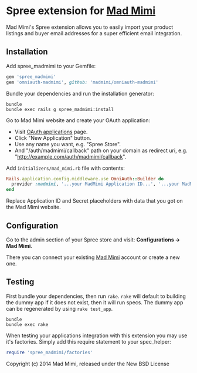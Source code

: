 Spree extension for [Mad Mimi](https://madmimi.com)
============

Mad Mimi's Spree extension allows you to easily import your product listings and buyer email addresses for a super efficient email integration.

Installation
------------

Add spree_madmimi to your Gemfile:

```ruby
gem 'spree_madmimi'
gem 'omniauth-madmimi', github: 'madmimi/omniauth-madmimi'
```

Bundle your dependencies and run the installation generator:

```shell
bundle
bundle exec rails g spree_madmimi:install
```

Go to Mad Mimi website and create your OAuth application:
* Visit [OAuth applications](http://madmimi.com/oauth/applications) page.
* Click "New Application" button.
* Use any name you want, e.g. "Spree Store".
* And "/auth/madmimi/callback" path on your domain as redirect uri, e.g. "http://example.com/auth/madmimi/callback".

Add `initializers/mad_mimi.rb` file with contents:

```ruby
Rails.application.config.middleware.use OmniAuth::Builder do
  provider :madmimi, '...your MadMimi Application ID...', '...your MadMimi Secret...'
end
```

Replace Application ID and Secret placeholders with data that you got on the Mad Mimi website.

Configuration
-------------

Go to the admin section of your Spree store and visit: **Configurations &rarr; Mad Mimi**.

There you can connect your existing [Mad Mimi](https://madmimi.com) account or create a new one.

Testing
-------

First bundle your dependencies, then run `rake`. `rake` will default to building the dummy app if it does not exist, then it will run specs. The dummy app can be regenerated by using `rake test_app`.

```shell
bundle
bundle exec rake
```

When testing your applications integration with this extension you may use it's factories.
Simply add this require statement to your spec_helper:

```ruby
require 'spree_madmimi/factories'
```

Copyright (c) 2014 Mad Mimi, released under the New BSD License
